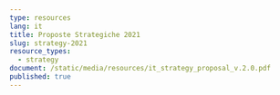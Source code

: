 ```yaml
---
type: resources
lang: it
title: Proposte Strategiche 2021
slug: strategy-2021
resource_types:
  - strategy
document: /static/media/resources/it_strategy_proposal_v.2.0.pdf
published: true
---
```

